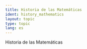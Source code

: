 ```yaml
---
title: Historia de las Matemáticas
ident: history_mathematics
layout: topic
type: topic
lang: es
---
```


Historia de las Matemáticas

<div style="position: relative;" align="center">



</div>